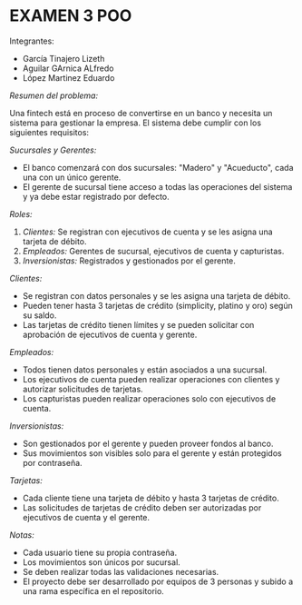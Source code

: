# EXAMEN 3 POO

Integrantes:
- García Tinajero Lizeth
- Aguilar GArnica ALfredo
- López Martinez Eduardo

*Resumen del problema:*

Una fintech está en proceso de convertirse en un banco y necesita un sistema para gestionar la empresa. El sistema debe cumplir con los siguientes requisitos:

*Sucursales y Gerentes:*
- El banco comenzará con dos sucursales: "Madero" y "Acueducto", cada una con un único gerente.
- El gerente de sucursal tiene acceso a todas las operaciones del sistema y ya debe estar registrado por defecto.

*Roles:*
1. *Clientes:* Se registran con ejecutivos de cuenta y se les asigna una tarjeta de débito.
2. *Empleados:* Gerentes de sucursal, ejecutivos de cuenta y capturistas.
3. *Inversionistas:* Registrados y gestionados por el gerente.

*Clientes:*
- Se registran con datos personales y se les asigna una tarjeta de débito.
- Pueden tener hasta 3 tarjetas de crédito (simplicity, platino y oro) según su saldo.
- Las tarjetas de crédito tienen límites y se pueden solicitar con aprobación de ejecutivos de cuenta y gerente.

*Empleados:*
- Todos tienen datos personales y están asociados a una sucursal.
- Los ejecutivos de cuenta pueden realizar operaciones con clientes y autorizar solicitudes de tarjetas.
- Los capturistas pueden realizar operaciones solo con ejecutivos de cuenta.

*Inversionistas:*
- Son gestionados por el gerente y pueden proveer fondos al banco.
- Sus movimientos son visibles solo para el gerente y están protegidos por contraseña.

*Tarjetas:*
- Cada cliente tiene una tarjeta de débito y hasta 3 tarjetas de crédito.
- Las solicitudes de tarjetas de crédito deben ser autorizadas por ejecutivos de cuenta y el gerente.

*Notas:*
- Cada usuario tiene su propia contraseña.
- Los movimientos son únicos por sucursal.
- Se deben realizar todas las validaciones necesarias.
- El proyecto debe ser desarrollado por equipos de 3 personas y subido a una rama específica en el repositorio.